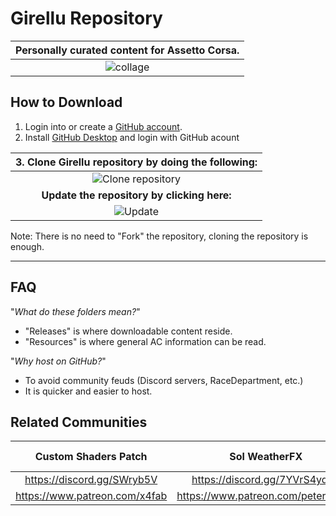 # Girellu Repository

| Personally curated content for Assetto Corsa. |
|:---:|
| ![collage](https://user-images.githubusercontent.com/90503800/138016607-573ee225-5e9d-45e9-99cd-e915353ff5da.png) |

## How to Download
1. Login into or create a [GitHub account](https://github.com/login).
2. Install [GitHub Desktop](https://desktop.github.com/) and login with  GitHub acount

| 3. Clone Girellu repository by doing the following: |
|:---:|
| ![Clone repository](https://user-images.githubusercontent.com/90503800/138541908-35d4f89e-1bbe-4f2d-a99a-af3f6a083716.png) |
| **Update the repository by clicking here:** |
| ![Update](https://user-images.githubusercontent.com/90503800/138611389-dfbdcadc-48e2-4d20-8e1b-2b72b511f338.png) |
Note: There is no need to "Fork" the repository, cloning the repository is enough.

___
## FAQ
"*What do these folders mean?*"
* "Releases" is where downloadable content reside.
* "Resources" is where general AC information can be read.

"*Why host on GitHub?*"
* To avoid community feuds (Discord servers, RaceDepartment, etc.)
* It is quicker and easier to host.

## Related Communities
Custom Shaders Patch | Sol WeatherFX | Girellu (Troubleshooting and help)
|:---:|:---:|:---:|
https://discord.gg/SWryb5V | https://discord.gg/7YVrS4ydaA | https://discord.gg/jgG738MtCe
https://www.patreon.com/x4fab | https://www.patreon.com/peterboese | -
